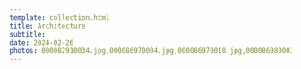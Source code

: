 ```yaml
---
template: collection.html
title: Architecture
subtitle: 
date: 2024-02-26
photos: 000082910034.jpg,000086970004.jpg,000086970018.jpg,000086980003.jpg,000086990023.jpg,000003960032.jpg
---
```

